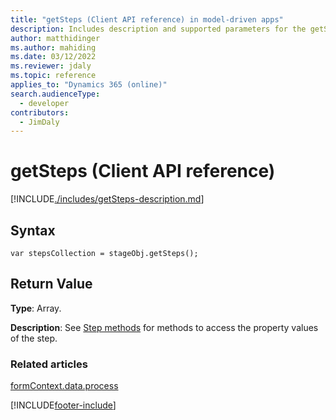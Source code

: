 ```yaml
---
title: "getSteps (Client API reference) in model-driven apps"
description: Includes description and supported parameters for the getSteps method.
author: matthidinger
ms.author: mahiding
ms.date: 03/12/2022
ms.reviewer: jdaly
ms.topic: reference
applies_to: "Dynamics 365 (online)"
search.audienceType: 
  - developer
contributors:
  - JimDaly
---
```

# getSteps (Client API reference)

[!INCLUDE[./includes/getSteps-description.md](./includes/getSteps-description.md)]

## Syntax

`var stepsCollection = stageObj.getSteps();`

## Return Value

**Type**: Array. 

**Description**: See [Step methods](../../formContext-data-process.md#step-methods) for methods to access the property values of the step.

### Related articles
 
[formContext.data.process](../../formContext-data-process.md)

[!INCLUDE[footer-include](../../../../../../includes/footer-banner.md)]
